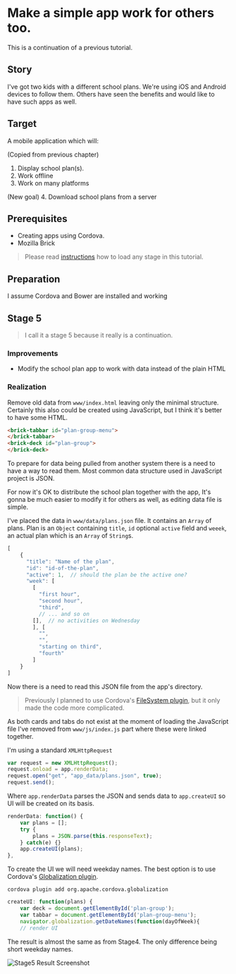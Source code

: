 # Make a simple app work for others too.

This is a continuation of a previous tutorial. 

## Story

I've got two kids with a different school plans. We're using iOS and Android devices to follow them. Others have seen the benefits and would like to have such apps as well.

## Target

A mobile application which will:

(Copied from previous chapter)
1. Display school plan(s). 
2. Work offline
3. Work on many platforms

(New goal)
4. Download school plans from a server

## Prerequisites

* Creating apps using Cordova.
* Mozilla Brick

> Please read <A href="https://github.com/zalun/school-plan-app/blob/master/README.md">instructions</a> how to load any stage in this tutorial.

## Preparation

I assume Cordova and Bower are installed and working

## Stage 5

> I call it a stage 5 because it really is a continuation.

### Improvements

* Modify the school plan app to work with data instead of the plain HTML

### Realization

Remove old data from ```www/index.html``` leaving only the minimal structure. Certainly this also could be created using JavaScript, but I think it's better to have some HTML.

```html
<brick-tabbar id="plan-group-menu">
</brick-tabbar>
<brick-deck id="plan-group">
</brick-deck>
```

To prepare for data being pulled from another system there is a need to have a way to read them. Most common data structure used in JavaScript project is JSON.

For now it's OK to distribute the school plan together with the app, It's gonna be much easier to modify it for others as well, as editing data file is simple.

I've placed the data in ```www/data/plans.json``` file. It contains an ```Array``` of plans. Plan is an ```Object``` containing ```title```, ```id``` optional ```active``` field and ```weeek```, an actual plan which is an ```Array``` of ```String```s. 

```js
[
    {
      "title": "Name of the plan",
      "id": "id-of-the-plan",
      "active": 1,  // should the plan be the active one?
      "week": [
        [
          "first hour",
          "second hour",
          "third",
		  // ... and so on
        [],  // no activities on Wednesday
        ], [
          "",
          "",
          "starting on third",
          "fourth"
        ]
    }
]
```


Now there is a need to read this JSON file from the app's directory. 

> Previously I planned to use Cordova's <a href="http://plugins.cordova.io/#/package/org.apache.cordova.file">FileSystem plugin</a>, but it only made the code more complicated.

As both cards and tabs do not exist at the moment of loading the JavaScript file I've removed from ```www/js/index.js``` part where these were linked together.

I'm using a standard ```XMLHttpRequest```

```js     
var request = new XMLHttpRequest();
request.onload = app.renderData;
request.open("get", "app_data/plans.json", true);
request.send();
```

Where ```app.renderData``` parses the JSON and sends data to ```app.createUI``` so UI will be created on its basis.

```js
renderData: function() {
    var plans = [];
    try {
        plans = JSON.parse(this.responseText);
    } catch(e) {}
    app.createUI(plans);
},
```

To create the UI we will need weekday names. The best option is to use Cordova's <a href="https://github.com/apache/cordova-plugin-globalization/blob/master/doc/index.md">Globalization plugin</a>.

    cordova plugin add org.apache.cordova.globalization
    
```js
createUI: function(plans) {
    var deck = document.getElementById('plan-group');
    var tabbar = document.getElementById('plan-group-menu');        
    navigator.globalization.getDateNames(function(dayOfWeek){
    // render UI
```



The result is almost the same as from Stage4. The only difference being short weekday names.

![Stage5 Result Screenshot
](./images/stage5-result.gif)

